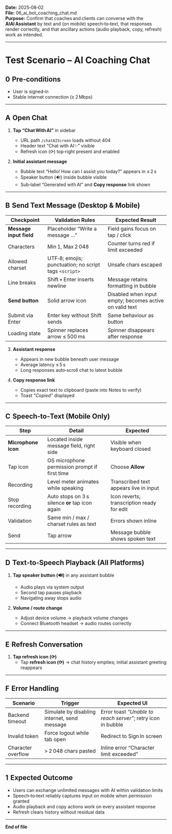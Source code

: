 **Date:** 2025‑08‑02  
**File:** 06_ai_bot_coaching_chat.md  
**Purpose:** Confirm that coaches and clients can converse with the **AIAI Assistant** by text and (on mobile) speech‑to‑text, that responses render correctly, and that ancillary actions (audio playback, copy, refresh) work as intended.

---

# Test Scenario – AI Coaching Chat

## 0  Pre‑conditions
- User is signed‑in  
- Stable internet connection (≥ 2 Mbps)  

---

## A  Open Chat

1. **Tap “Chat With AI”** in sidebar  
   - URL path `/chatAIScreen` loads without 404  
   - Header text “Chat with AI✨” visible  
   - Refresh icon (⟳) top‑right present and enabled  

2. **Initial assistant message**  
   - Bubble text “Hello! How can I assist you today?” appears in ≤ 2 s  
   - Speaker button (🔊) inside bubble visible  
   - Sub‑label “Generated with AI” and **Copy response** link shown  

---

## B  Send Text Message (Desktop & Mobile)

| Checkpoint | Validation Rules | Expected Result |
|------------|------------------|-----------------|
| **Message input field** | Placeholder “Write a message …” | Field gains focus on tap / click |
| Characters | Min 1, Max 2 048 | Counter turns red if limit exceeded |
| Allowed charset | UTF‑8; emojis; punctuation; no script tags `<script>` | Unsafe chars escaped |
| Line breaks | Shift + Enter inserts newline | Message retains formatting in bubble |
| **Send button** | Solid arrow icon | Disabled when input empty; becomes active on valid text |
| Submit via Enter | Enter key without Shift sends | Same behaviour as button |
| Loading state | Spinner replaces arrow ≤ 500 ms | Spinner disappears after response |

3. **Assistant response**  
   - Appears in new bubble beneath user message  
   - Average latency ≤ 5 s  
   - Long responses auto‑scroll chat to latest bubble  

4. **Copy response link**  
   - Copies exact text to clipboard (paste into Notes to verify)  
   - Toast *“Copied”* displayed  

---

## C  Speech‑to‑Text (Mobile Only)

| Step | Detail | Expected |
|------|--------|----------|
| **Microphone icon** | Located inside message field, right side | Visible when keyboard closed |
| Tap icon | OS microphone permission prompt if first time | Choose **Allow** |
| Recording | Level meter animates while speaking | Transcribed text appears live in input |
| Stop recording | Auto stops on 3 s silence **or** tap icon again | Icon reverts; transcription ready for edit |
| Validation | Same min / max / charset rules as text | Errors shown inline |
| Send | Tap arrow | Message bubble shows spoken text |

---

## D  Text‑to‑Speech Playback (All Platforms)

1. **Tap speaker button (🔊)** in any assistant bubble  
   - Audio plays via system output  
   - Second tap pauses playback  
   - Navigating away stops audio  

2. **Volume / route change**  
   - Adjust device volume → playback volume changes  
   - Connect Bluetooth headset → audio routes correctly  

---

## E  Refresh Conversation

1. **Tap refresh icon (⟳)**  
   - Tap **refresh icon (⟳)** → chat history empties; initial assistant greeting reappears  

---

## F  Error Handling

| Scenario | Trigger | Expected UI |
|----------|---------|-------------|
| Backend timeout | Simulate by disabling internet, send message | Error toast *“Unable to reach server”*; retry icon in bubble |
| Invalid token | Force logout while tab open | Redirect to Sign In screen |
| Character overflow | > 2 048 chars pasted | Inline error “Character limit exceeded” |

---

## 1  Expected Outcome
- Users can exchange unlimited messages with AI within validation limits  
- Speech‑to‑text reliably captures input on mobile when permission granted  
- Audio playback and copy actions work on every assistant response  
- Refresh clears history without residual data  

---

**End of file**